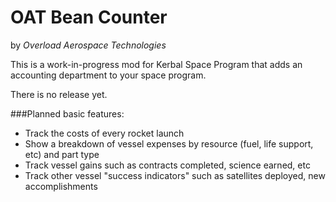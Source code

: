 OAT Bean Counter
================
by *Overload Aerospace Technologies*


This is a work-in-progress mod for Kerbal Space Program that adds an accounting department to your space program.

There is no release yet.


###Planned basic features:

* Track the costs of every rocket launch
* Show a breakdown of vessel expenses by resource (fuel, life support, etc) and part type
* Track vessel gains such as contracts completed, science earned, etc
* Track other vessel "success indicators" such as satellites deployed, new accomplishments